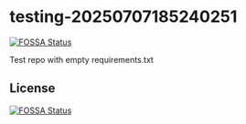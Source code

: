 # testing-20250707185240251
[![FOSSA Status](https://app.fossa.com/api/projects/git%2Bgithub.com%2Fkirogum%2Ftesting-20250707185240251.svg?type=shield)](https://app.fossa.com/projects/git%2Bgithub.com%2Fkirogum%2Ftesting-20250707185240251?ref=badge_shield)

Test repo with empty requirements.txt


## License
[![FOSSA Status](https://app.fossa.com/api/projects/git%2Bgithub.com%2Fkirogum%2Ftesting-20250707185240251.svg?type=large)](https://app.fossa.com/projects/git%2Bgithub.com%2Fkirogum%2Ftesting-20250707185240251?ref=badge_large)